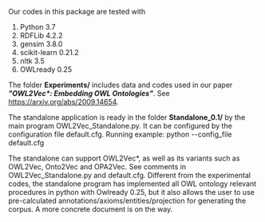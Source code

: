 Our codes in this package are tested with
1. Python 3.7
2. RDFLib 4.2.2
3. gensim 3.8.0
4. scikit-learn 0.21.2
5. nltk 3.5
6. OWLready 0.25

The folder **Experiments/** includes data and codes used in our paper ***"OWL2Vec\*: Embedding OWL Ontologies"***. See https://arxiv.org/abs/2009.14654. 


The standalone application is ready in the folder **Standalone\_0.1/** by the main program OWL2Vec\_Standalone.py.
It can be configured by the configuration file default.cfg. Running example: python --config\_file default.cfg


The standalone can support OWL2Vec\*, as well as its variants such as OWL2Vec, Onto2Vec and OPA2Vec. See comments in OWL2Vec\_Standalone.py and default.cfg. Different from the experimental codes, the standalone program has implemented all OWL ontology relevant procedures in python with Owlready 0.25, but it also allows the user to use pre-calculated annotations/axioms/entities/projection for generating the corpus. A more concrete document is on the way.

